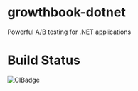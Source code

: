 # growthbook-dotnet
Powerful A/B testing for .NET applications

# Build Status

![CIBadge](https://github.com/richerm/growthbook-dotnet/actions/workflows/CI.yml/badge.svg)
